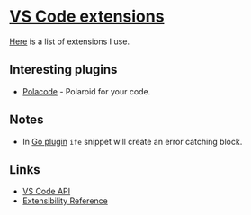 # [VS Code extensions](https://github.com/Microsoft/vscode)
[Here](https://gist.github.com/nikitavoloboev/6a477ff089612434d28258901d9d9e04) is a list of extensions I use.

## Interesting plugins
- [Polacode](https://github.com/octref/polacode) - Polaroid for your code.

## Notes
- In [Go plugin](https://github.com/Microsoft/vscode-go) `ife` snippet will create an error catching block.

## Links
- [VS Code API](https://code.visualstudio.com/Docs/extensionAPI/vscode-api)
- [Extensibility Reference](https://code.visualstudio.com/docs/extensionAPI/overview)